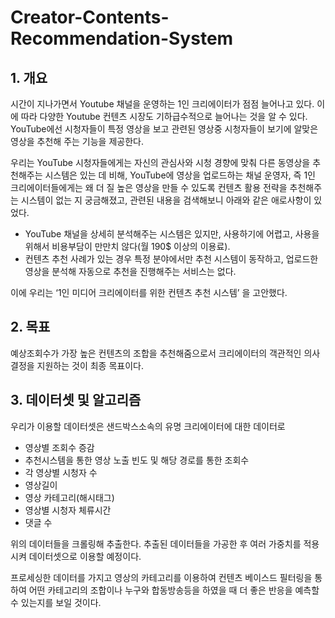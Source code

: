 # Creator-Contents-Recommendation-System
## 1. 개요
시간이 지나가면서 Youtube 채널을 운영하는 1인 크리에이터가 점점 늘어나고 있다. 이에 따라 다양한 Youtube 컨텐츠 시장도 기하급수적으로 늘어나는 것을 알 수 있다.
YouTube에선 시청자들이 특정 영상을 보고 관련된 영상중 시청자들이 보기에 알맞은 영상을 추천해 주는 기능을 제공한다.

우리는 YouTube 시청자들에게는 자신의 관심사와 시청 경향에 맞춰 다른 동영상을 추천해주는 시스템은 있는 데 비해, YouTube에 영상을 업로드하는 채널 운영자, 즉 1인 크리에이터들에게는 왜 더 질 높은 영상을 만들 수 있도록 컨텐츠 활용 전략을 추천해주는 시스템이 없는 지 궁금해졌고, 관련된 내용을 검색해보니 아래와 같은 애로사항이 있었다.
-	YouTube 채널을 상세히 분석해주는 시스템은 있지만, 사용하기에 어렵고, 사용을 위해서 비용부담이 만만치 않다(월 190$ 이상의 이용료).
-	컨텐츠 추천 사례가 있는 경우 특정 분야에서만 추천 시스템이 동작하고, 업로드한 영상을 분석해 자동으로 추천을 진행해주는 서비스는 없다.

이에 우리는 ‘1인 미디어 크리에이터를 위한 컨텐츠 추천 시스템’ 을 고안했다.

## 2. 목표
예상조회수가 가장 높은 컨텐츠의 조합을 추천해줌으로서 크리에이터의 객관적인 의사결정을 지원하는 것이 최종 목표이다.

## 3. 데이터셋 및 알고리즘
우리가 이용할 데이터셋은 샌드박스소속의 유명 크리에이터에 대한 데이터로

-	영상별 조회수 증감
-	추천시스템을 통한 영상 노출 빈도 및 해당 경로를 통한 조회수
-	각 영상별 시청자 수
-	영상길이
-	영상 카테고리(해시태그)
-	영상별 시청자 체류시간
-	댓글 수

위의 데이터들을 크롤링해 추출한다. 추출된 데이터들을 가공한 후 여러 가중치를 적용시켜 데이터셋으로 이용할 예정이다.

프로세싱한 데이터를 가지고 영상의 카테고리를 이용하여 컨텐츠 베이스드 필터링을 통하여 어떤 카테고리의 조합이나 누구와 합동방송등을 하였을 때 더 좋은 반응을 예측할 수 있는지를 보일 것이다.

